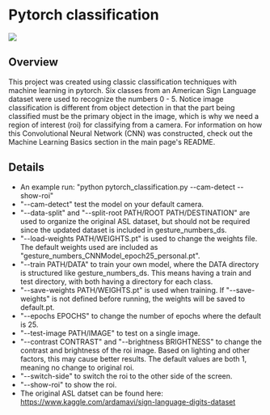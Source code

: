 # Pytorch classification
<img src="classification.gif">

## Overview
This project was created using classic  classification techniques with machine learning in pytorch.  Six classes from an American Sign Language dataset were used to recognize the numbers 0 - 5.  Notice image classification is different from object detection in that the part being classified must be the primary object in the image, which is why we need a region of interest (roi) for classifying from a camera.  For information on how this Convolutional Neural Network (CNN) was constructed, check out the Machine Learning Basics section in the main page's README.

## Details
- An example run: "python pytorch_classification.py --cam-detect --show-roi"
- "--cam-detect" test the model on your default camera.
- "--data-split" and "--split-root PATH/ROOT PATH/DESTINATION" are used to organize the original ASL dataset, but should not be required since the updated dataset is included in gesture_numbers_ds.
- "--load-weights PATH/WEIGHTS.pt" is used to change the weights file. The default weights used are included as "gesture_numbers_CNNModel_epoch25_personal.pt".
- "--train PATH/DATA" to train your own model, where the DATA directory is structured like gesture_numbers_ds. This means having a train and test directory, with both having a directory for each class.
- "--save-weights PATH/WEIGHTS.pt" is used when training. If "--save-weights" is not defined before running, the weights will be saved to default.pt.
- "--epochs EPOCHS" to change the number of epochs where the default is 25.
- "--test-image PATH/IMAGE" to test on a single image.
- "--contrast CONTRAST" and "--brightness BRIGHTNESS" to change the contrast and brightness of the roi image. Based on lighting and other factors, this may cause better results.  The default values are both 1, meaning no change to original roi.
- "--switch-side" to switch the roi to the other side of the screen.
- "--show-roi" to show the roi.
- The original ASL datset can be found here: https://www.kaggle.com/ardamavi/sign-language-digits-dataset
